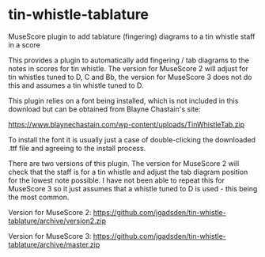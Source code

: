 # tin-whistle-tablature
MuseScore plugin to add tablature (fingering) diagrams to a tin whistle staff in a score

This provides a plugin to automatically add fingering / tab diagrams to the notes in scores for tin whistle. The version for MuseScore 2 will adjust for tin whistles tuned to D, C and Bb, the version for MuseScore 3 does not do this and assumes a tin whistle tuned to D.

This plugin relies on a font being installed, which is not included in this download but can be obtained from Blayne Chastain's site:

https://www.blaynechastain.com/wp-content/uploads/TinWhistleTab.zip

To install the font it is usually just a case of double-clicking the downloaded .ttf file and agreeing to the install process.

There are two versions of this plugin. The version for MuseScore 2 will check that the staff is for  a tin whistle and adjust the tab diagram position for the lowest note possible. I have not been able to repeat this for MuseScore 3 so it just assumes that a whistle tuned to D is used - this being the most common.

Version for MuseScore 2: https://github.com/jgadsden/tin-whistle-tablature/archive/version2.zip

Version for MuseScore 3: https://github.com/jgadsden/tin-whistle-tablature/archive/master.zip
